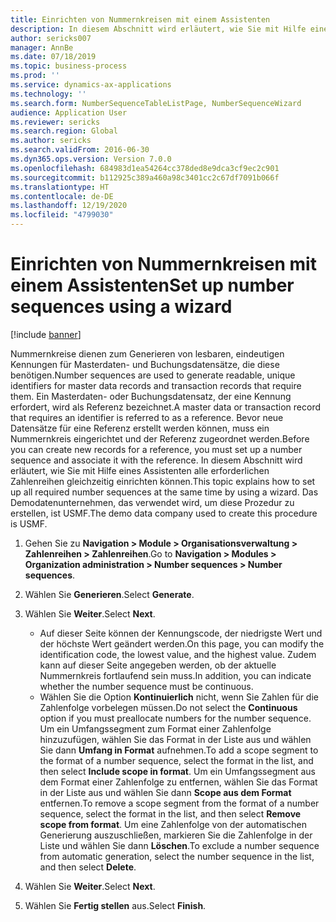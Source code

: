 ```yaml
---
title: Einrichten von Nummernkreisen mit einem Assistenten
description: In diesem Abschnitt wird erläutert, wie Sie mit Hilfe eines Assistenten alle erforderlichen Zahlenreihen gleichzeitig einrichten können.
author: sericks007
manager: AnnBe
ms.date: 07/18/2019
ms.topic: business-process
ms.prod: ''
ms.service: dynamics-ax-applications
ms.technology: ''
ms.search.form: NumberSequenceTableListPage, NumberSequenceWizard
audience: Application User
ms.reviewer: sericks
ms.search.region: Global
ms.author: sericks
ms.search.validFrom: 2016-06-30
ms.dyn365.ops.version: Version 7.0.0
ms.openlocfilehash: 684983d1ea54264cc378ded8e9dca3cf9ec2c901
ms.sourcegitcommit: b112925c389a460a98c3401cc2c67df7091b066f
ms.translationtype: HT
ms.contentlocale: de-DE
ms.lasthandoff: 12/19/2020
ms.locfileid: "4799030"
---
```

# <a name="set-up-number-sequences-using-a-wizard"></a><span data-ttu-id="0a2b2-103">Einrichten von Nummernkreisen mit einem Assistenten</span><span class="sxs-lookup"><span data-stu-id="0a2b2-103">Set up number sequences using a wizard</span></span>

[!include [banner](../../includes/banner.md)]

<span data-ttu-id="0a2b2-104">Nummernkreise dienen zum Generieren von lesbaren, eindeutigen Kennungen für Masterdaten- und Buchungsdatensätze, die diese benötigen.</span><span class="sxs-lookup"><span data-stu-id="0a2b2-104">Number sequences are used to generate readable, unique identifiers for master data records and transaction records that require them.</span></span> <span data-ttu-id="0a2b2-105">Ein Masterdaten- oder Buchungsdatensatz, der eine Kennung erfordert, wird als Referenz bezeichnet.</span><span class="sxs-lookup"><span data-stu-id="0a2b2-105">A master data or transaction record that requires an identifier is referred to as a reference.</span></span> <span data-ttu-id="0a2b2-106">Bevor neue Datensätze für eine Referenz erstellt werden können, muss ein Nummernkreis eingerichtet und der Referenz zugeordnet werden.</span><span class="sxs-lookup"><span data-stu-id="0a2b2-106">Before you can create new records for a reference, you must set up a number sequence and associate it with the reference.</span></span> <span data-ttu-id="0a2b2-107">In diesem Abschnitt wird erläutert, wie Sie mit Hilfe eines Assistenten alle erforderlichen Zahlenreihen gleichzeitig einrichten können.</span><span class="sxs-lookup"><span data-stu-id="0a2b2-107">This topic explains how to set up all required number sequences at the same time by using a wizard.</span></span> <span data-ttu-id="0a2b2-108">Das Demodatenunternehmen, das verwendet wird, um diese Prozedur zu erstellen, ist USMF.</span><span class="sxs-lookup"><span data-stu-id="0a2b2-108">The demo data company used to create this procedure is USMF.</span></span>

1. <span data-ttu-id="0a2b2-109">Gehen Sie zu **Navigation > Module > Organisationsverwaltung > Zahlenreihen > Zahlenreihen**.</span><span class="sxs-lookup"><span data-stu-id="0a2b2-109">Go to **Navigation > Modules > Organization administration > Number sequences > Number sequences**.</span></span>
2. <span data-ttu-id="0a2b2-110">Wählen Sie **Generieren**.</span><span class="sxs-lookup"><span data-stu-id="0a2b2-110">Select **Generate**.</span></span>
3. <span data-ttu-id="0a2b2-111">Wählen Sie **Weiter**.</span><span class="sxs-lookup"><span data-stu-id="0a2b2-111">Select **Next**.</span></span>

   - <span data-ttu-id="0a2b2-112">Auf dieser Seite können der Kennungscode, der niedrigste Wert und der höchste Wert geändert werden.</span><span class="sxs-lookup"><span data-stu-id="0a2b2-112">On this page, you can modify the identification code, the lowest value, and the highest value.</span></span> <span data-ttu-id="0a2b2-113">Zudem kann auf dieser Seite angegeben werden, ob der aktuelle Nummernkreis fortlaufend sein muss.</span><span class="sxs-lookup"><span data-stu-id="0a2b2-113">In addition, you can indicate whether the number sequence must be continuous.</span></span>   
   - <span data-ttu-id="0a2b2-114">Wählen Sie die Option **Kontinuierlich** nicht, wenn Sie Zahlen für die Zahlenfolge vorbelegen müssen.</span><span class="sxs-lookup"><span data-stu-id="0a2b2-114">Do not select the **Continuous** option if you must preallocate numbers for the number sequence.</span></span> <span data-ttu-id="0a2b2-115">Um ein Umfangssegment zum Format einer Zahlenfolge hinzuzufügen, wählen Sie das Format in der Liste aus und wählen Sie dann **Umfang in Format** aufnehmen.</span><span class="sxs-lookup"><span data-stu-id="0a2b2-115">To add a scope segment to the format of a number sequence, select the format in the list, and then select **Include scope in format**.</span></span> <span data-ttu-id="0a2b2-116">Um ein Umfangssegment aus dem Format einer Zahlenfolge zu entfernen, wählen Sie das Format in der Liste aus und wählen Sie dann **Scope aus dem Format** entfernen.</span><span class="sxs-lookup"><span data-stu-id="0a2b2-116">To remove a scope segment from the format of a number sequence, select the format in the list, and then select **Remove scope from format**.</span></span> <span data-ttu-id="0a2b2-117">Um eine Zahlenfolge von der automatischen Generierung auszuschließen, markieren Sie die Zahlenfolge in der Liste und wählen Sie dann **Löschen**.</span><span class="sxs-lookup"><span data-stu-id="0a2b2-117">To exclude a number sequence from automatic generation, select the number sequence in the list, and then select **Delete**.</span></span>  

4. <span data-ttu-id="0a2b2-118">Wählen Sie **Weiter**.</span><span class="sxs-lookup"><span data-stu-id="0a2b2-118">Select **Next**.</span></span>
5. <span data-ttu-id="0a2b2-119">Wählen Sie **Fertig stellen** aus.</span><span class="sxs-lookup"><span data-stu-id="0a2b2-119">Select **Finish**.</span></span>


